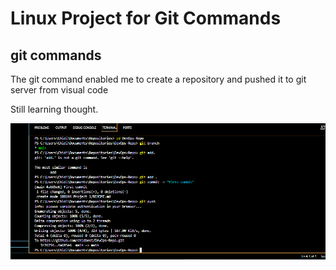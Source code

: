# Linux Project for Git Commands 

## git commands  


The git command enabled me to create a repository and pushed it to git server from visual code 

Still learning thought.

![Alt text](<Images/git push.PNG>)

